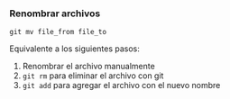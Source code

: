 ### Renombrar archivos

```
git mv file_from file_to
```
Equivalente a los siguientes pasos:

1. Renombrar el archivo manualmente
2. `git rm` para eliminar el archivo con git
3. `git add` para agregar el archivo con el nuevo nombre
